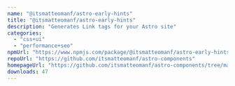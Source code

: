 ```yaml
---
name: "@itsmatteomanf/astro-early-hints"
title: "@itsmatteomanf/astro-early-hints"
description: "Generates Link tags for your Astro site"
categories:
  - "css+ui"
  - "performance+seo"
npmUrl: "https://www.npmjs.com/package/@itsmatteomanf/astro-early-hints"
repoUrl: "https://github.com/itsmatteomanf/astro-components"
homepageUrl: "https://github.com/itsmatteomanf/astro-components/tree/main/packages/astro-searly-hints#readme"
downloads: 47
---
```

